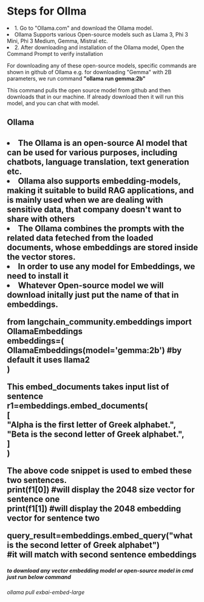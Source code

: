 <h1>Steps for Ollma</h1>
<li>1. Go to "Ollama.com" and download the Ollama model.</li>
<li>Ollama Supports various Open-source models such as Llama 3, Phi 3 Mini, Phi 3 Medium, Gemma, Mistral etc.</li>
<li>2. After downloading and installation of the Ollama model, Open the Command Prompt to verify installation</li>
<p> For downloading any of these open-source models, specific commands are shown in github of Ollama e.g. for downloading "Gemma" with 2B parameters, we run command <b>"ollama run gemma:2b"</b></p><p>This command pulls the open source model from github and then downloads that in our machine. If already download then it will run this model, and you can chat with model.</p>
<h2><b>Ollama</b><h2>
<li>The Ollama is an open-source AI model that can be used for various purposes, including chatbots, language translation, text generation etc.</li>
<li>Ollama also supports embedding-models, making it suitable to build RAG applications, and is mainly used when we are dealing with sensitive data, that company doesn't want to share with others</li>
<li>The Ollama combines the prompts with the related data feteched from the loaded documents, whose embeddings are stored inside the vector stores.</li>
<li> In order to use any model for Embeddings, we need to install it</li>
<li>Whatever Open-source model we will download initally just put the name of that in embeddings.</li>

<p>from langchain_community.embeddings import OllamaEmbeddings<br>
embeddings=(<br>
    OllamaEmbeddings(model='gemma:2b') #by default it uses llama2 <br>
)<br>
</p>
<p>
This embed_documents takes input list of sentence<br>
r1=embeddings.embed_documents( <br>
    [<br>
        "Alpha is the first letter of Greek alphabet.",<br>
        "Beta is the second letter of Greek alphabet.",<br>
    ]<br>
)<br>
</p>
The above code snippet is used to embed these two sentences.<br>
print(f1[0]) #will display the 2048 size vector for sentence one<br>
print(f1[1]) #will display the 2048 embedding vector for sentence two<br>

query_result=embeddings.embed_query("what is the second letter of Greek alphabet")<br>
#it will match with second sentence embeddings <br>

<h5>to download any vector embedding model or open-source model in cmd just run below command</h5>
<h6>ollama pull exbai-embed-large</h6>
